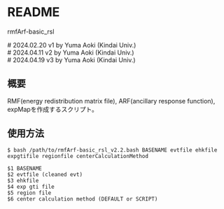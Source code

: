# README

rmfArf-basic_rsl

\# 2024.02.20 v1 by Yuma Aoki (Kindai Univ.)  
\# 2024.04.11 v2 by Yuma Aoki (Kindai Univ.)  
\# 2024.04.19 v3 by Yuma Aoki (Kindai Univ.)  

## 概要

RMF(energy redistribution matrix file), ARF(ancillary response function), expMapを作成するスクリプト。


## 使用方法

    $ bash /path/to/rmfArf-basic_rsl_v2.2.bash BASENAME evtfile ehkfile expgtifile regionfile centerCalculationMethod

    $1 BASENAME
    $2 evtfile (cleaned evt)
    $3 ehkfile
    $4 exp gti file
    $5 region file
    $6 center calculation method (DEFAULT or SCRIPT)


